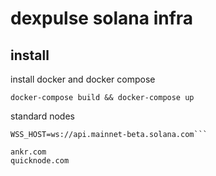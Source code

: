 # dexpulse solana infra 

## install 

install docker and docker compose 

```docker-compose build && docker-compose up```

standard nodes

```RPC_HOST=https://api.mainnet-beta.solana.com
WSS_HOST=ws://api.mainnet-beta.solana.com```

ankr.com
quicknode.com